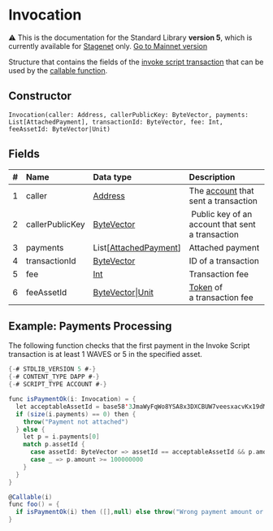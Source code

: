 # Invocation

:warning: This is the documentation for the Standard Library **version 5**, which is currently available for [Stagenet](/en/blockchain/blockchain-network/) only. [Go to Mainnet version](/en/ride/structures/common-structures/invocation)

Structure that contains the fields of the [invoke script transaction](/en/blockchain/transaction-type/invoke-script-transaction) that can be used by the [callable function](/en/ride/v5/functions/callable-function).

## Constructor

```ride
Invocation(caller: Address, callerPublicKey: ByteVector, payments: List[AttachedPayment], transactionId: ByteVector, fee: Int, feeAssetId: ByteVector|Unit)
```

## Fields

|   #   | Name | Data type | Description |
| :--- | :--- | :--- | :--- |
| 1 | caller | [Address](/en/ride/v5/structures/common-structures/address) |  The [account](/en/blockchain/account/) that sent a transaction |
| 2 | callerPublicKey | [ByteVector](/en/ride/v5/data-types/byte-vector) | Public key of an account that sent a transaction |
| 3 | payments | List[[AttachedPayment](/en/ride/v5/structures/common-structures/attached-payment)] | Attached payment |
| 4 | transactionId | [ByteVector](/en/ride/v5/data-types/byte-vector) | ID of a transaction |
| 5 | fee | [Int](/en/ride/v5/data-types/int) | Transaction fee |
| 6 | feeAssetId | [ByteVector](/en/ride/v5/data-types/byte-vector)&#124;[Unit](/en/ride/v5/data-types/unit) | [Token](/en/blockchain/token/) of a transaction fee |

## Example: Payments Processing

The following function checks that the first payment in the Invoke Script transaction is at least 1 WAVES or 5 in the specified asset.

```scala
{-# STDLIB_VERSION 5 #-}
{-# CONTENT_TYPE DAPP #-}
{-# SCRIPT_TYPE ACCOUNT #-}

func isPaymentOk(i: Invocation) = {
  let acceptableAssetId = base58'3JmaWyFqWo8YSA8x3DXCBUW7veesxacvKx19dMv7wTMg'
  if (size(i.payments) == 0) then {
    throw("Payment not attached")
  } else {
    let p = i.payments[0]
    match p.assetId {
      case assetId: ByteVector => assetId == acceptableAssetId && p.amount >= 500000000
      case _ => p.amount >= 100000000
    }
  }
}

@Callable(i)
func foo() = {
  if isPaymentOk(i) then ([],null) else throw("Wrong payment amount or asset")
}
```